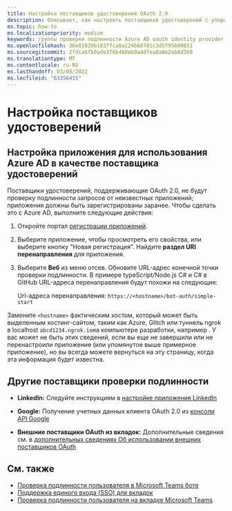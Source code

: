 ```yaml
---
title: Настройка поставщиков удостоверений OAuth 2.0
description: Описывает, как настроить поставщиков удостоверений с упором на Microsoft Azure Active Directory (Azure AD)
ms.topic: how-to
ms.localizationpriority: medium
keywords: группы проверки подлинности Azure AD oauth identity provider
ms.openlocfilehash: 36e81839b1837fca8a124b60701c3d5f95608851
ms.sourcegitcommit: 2fdca6fb0ade3f6b460eb9a4dfea0a8e2ab8d3b9
ms.translationtype: MT
ms.contentlocale: ru-RU
ms.lasthandoff: 03/08/2022
ms.locfileid: "63356415"
---
```

# <a name="configure-identity-providers"></a>Настройка поставщиков удостоверений

## <a name="configuring-an-application-to-use-azure-ad-as-an-identity-provider"></a>Настройка приложения для использования Azure AD в качестве поставщика удостоверений

Поставщики удостоверений, поддерживающие OAuth 2.0, не будут проверку подлинности запросов от неизвестных приложений; приложения должны быть зарегистрированы заранее. Чтобы сделать это с Azure AD, выполните следующие действия:

1. Откройте портал [регистрации приложений](https://ms.portal.azure.com/#blade/Microsoft_AAD_RegisteredApps/ApplicationsListBlade).

2. Выберите приложение, чтобы просмотреть его свойства, или выберите кнопку "Новая регистрация". Найдите **раздел URI перенаправления** для приложения.

3. Выберите **Веб** из меню отсев. Обновите URL-адрес конечной точки проверки подлинности. В примере typeScript/Node.js C# и C# в GitHub URL-адреса перенаправления будут похожи на следующие:

    Url-адреса перенаправления: `https://<hostname>/bot-auth/simple-start`

Замените `<hostname>` фактическим хостом, который может быть выделенным хостинг-сайтом, таким как Azure, Glitch или туннель ngrok в localhost `abcd1234.ngrok.io`на компьютере разработки, например . У вас может не быть этих сведений, если вы еще не завершили или не перенастроили приложение (или упомянутое выше примерное приложение), но вы всегда можете вернуться на эту страницу, когда эта информация будет известна.

## <a name="other-authentication-providers"></a>Другие поставщики проверки подлинности

* **LinkedIn:** Следуйте инструкциям в [настройке приложения LinkedIn](/linkedin/talent/apply-with-linkedin)

* **Google:** Получение учетных данных клиента OAuth 2.0 из [консоли API Google](https://console.developers.google.com/)

* **Внешние поставщики OAuth из вкладок:** Дополнительные сведения см. в [дополнительных сведениях Об использовании внешних поставщиков OAuth](../../tabs/how-to/authentication/auth-oauth-provider.md)

## <a name="see-also"></a>См. также 

* [Проверка подлинности пользователя в Microsoft Teams боте](../../resources/bot-v3/bot-authentication/auth-bot-AAD.md)
* [Поддержка единого входа (SSO) для вкладок](../../tabs/how-to/authentication/auth-aad-sso.md)
* [Проверка подлинности пользователя на вкладке Microsoft Teams](../../tabs/how-to/authentication/auth-tab-aad.md)